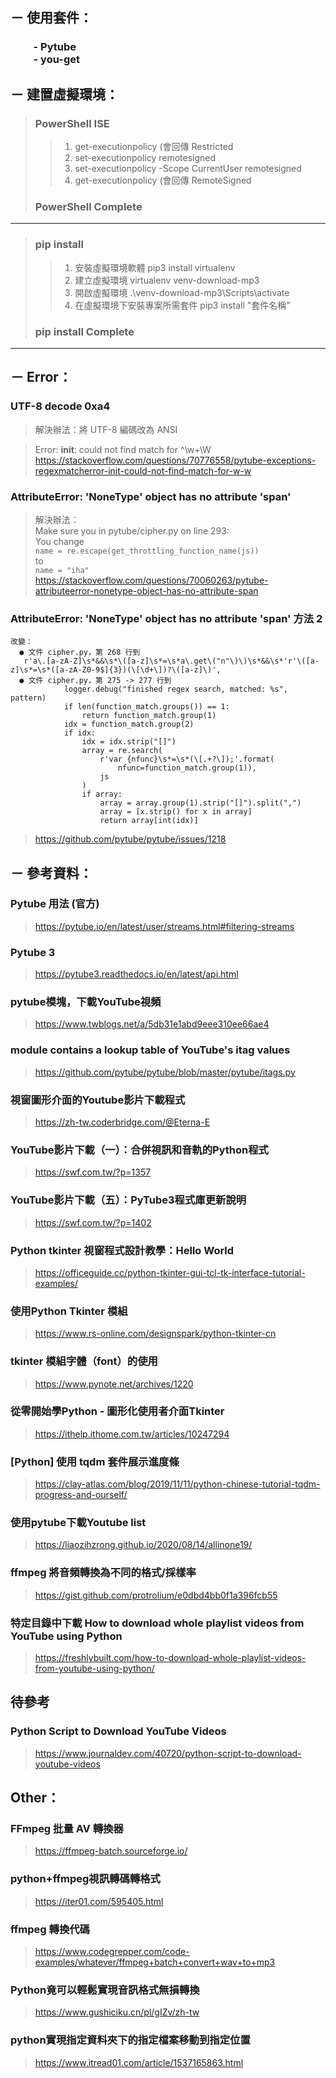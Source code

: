 ## － 使用套件：
### &emsp;&emsp; - Pytube <br> &emsp;&emsp; - you-get

## － 建置虛擬環境：
> ###  PowerShell ISE
>> 1. get-executionpolicy (會回傳 Restricted
>> 2. set-executionpolicy remotesigned
>> 3. set-executionpolicy -Scope CurrentUser remotesigned
>> 4. get-executionpolicy (會回傳 RemoteSigned
> ### PowerShell Complete 
---
> ### pip install
>> 1. 安裝虛擬環境軟體 pip3 install virtualenv  
>> 2. 建立虛擬環境 virtualenv venv-download-mp3
>> 3. 開啟虛擬環境 .\venv-download-mp3\Scripts\activate
>> 4. 在虛擬環境下安裝專案所需套件 pip3 install "套件名稱"
> ### pip install Complete
---
## － Error：
### UTF-8 decode 0xa4
> 解決辦法：將 UTF-8 編碼改為 ANSI 

> Error: __init__: could not find match for ^\w+\W <br>
https://stackoverflow.com/questions/70776558/pytube-exceptions-regexmatcherror-init-could-not-find-match-for-w-w

### AttributeError: 'NoneType' object has no attribute 'span' <br>
> 解決辦法：<br>
Make sure you in pytube/cipher.py on line 293: <br>
You change <br>
`name = re.escape(get_throttling_function_name(js))` <br>
to <br>
`name = "iha"` <br>
https://stackoverflow.com/questions/70060263/pytube-attributeerror-nonetype-object-has-no-attribute-span
### AttributeError: 'NoneType' object has no attribute 'span' 方法 2<br>
```
改變：
  ● 文件 cipher.py，第 268 行到
   r'a\.[a-zA-Z]\s*&&\s*\([a-z]\s*=\s*a\.get\("n"\)\)\s*&&\s*'r'\([a-z]\s*=\s*([a-zA-Z0-9$]{3})(\[\d+\])?\([a-z]\)',
  ● 文件 cipher.py，第 275 -> 277 行到
            logger.debug("finished regex search, matched: %s", pattern)
            if len(function_match.groups()) == 1:
                return function_match.group(1)
            idx = function_match.group(2)
            if idx:
                idx = idx.strip("[]")
                array = re.search(
                    r'var {nfunc}\s*=\s*(\[.+?\]);'.format(
                        nfunc=function_match.group(1)),
                    js
                )
                if array:
                    array = array.group(1).strip("[]").split(",")
                    array = [x.strip() for x in array]
                    return array[int(idx)]
```
> https://github.com/pytube/pytube/issues/1218
## － 參考資料：

### Pytube 用法 (官方)
> https://pytube.io/en/latest/user/streams.html#filtering-streams

### Pytube 3
> https://pytube3.readthedocs.io/en/latest/api.html

### pytube模塊，下載YouTube視頻
> https://www.twblogs.net/a/5db31e1abd9eee310ee66ae4

### module contains a lookup table of YouTube's itag values
> https://github.com/pytube/pytube/blob/master/pytube/itags.py

### 視窗圖形介面的Youtube影片下載程式
> https://zh-tw.coderbridge.com/@Eterna-E

### YouTube影片下載（一）：合併視訊和音軌的Python程式
> https://swf.com.tw/?p=1357

### YouTube影片下載（五）：PyTube3程式庫更新說明
> https://swf.com.tw/?p=1402

### Python tkinter 視窗程式設計教學：Hello World
> https://officeguide.cc/python-tkinter-gui-tcl-tk-interface-tutorial-examples/

### 使用Python Tkinter 模組
> https://www.rs-online.com/designspark/python-tkinter-cn

### tkinter 模組字體（font）的使用
> https://www.pynote.net/archives/1220

### 從零開始學Python - 圖形化使用者介面Tkinter
> https://ithelp.ithome.com.tw/articles/10247294

### [Python] 使用 tqdm 套件展示進度條
> https://clay-atlas.com/blog/2019/11/11/python-chinese-tutorial-tqdm-progress-and-ourself/

### 使用pytube下載Youtube list
> https://liaozihzrong.github.io/2020/08/14/allinone19/

### ffmpeg 將音頻轉換為不同的格式/採樣率
> https://gist.github.com/protrolium/e0dbd4bb0f1a396fcb55

### 特定目錄中下載 How to download whole playlist videos from YouTube using Python 
> https://freshlybuilt.com/how-to-download-whole-playlist-videos-from-youtube-using-python/

## 待參考
### Python Script to Download YouTube Videos
> https://www.journaldev.com/40720/python-script-to-download-youtube-videos

## Other：
### FFmpeg 批量 AV 轉換器
> https://ffmpeg-batch.sourceforge.io/

### python+ffmpeg視訊轉碼轉格式
> https://iter01.com/595405.html

### ffmpeg 轉換代碼
> https://www.codegrepper.com/code-examples/whatever/ffmpeg+batch+convert+wav+to+mp3

### Python竟可以輕鬆實現音訊格式無損轉換
> https://www.gushiciku.cn/pl/gIZv/zh-tw

### python實現指定資料夾下的指定檔案移動到指定位置
> https://www.itread01.com/article/1537165863.html



